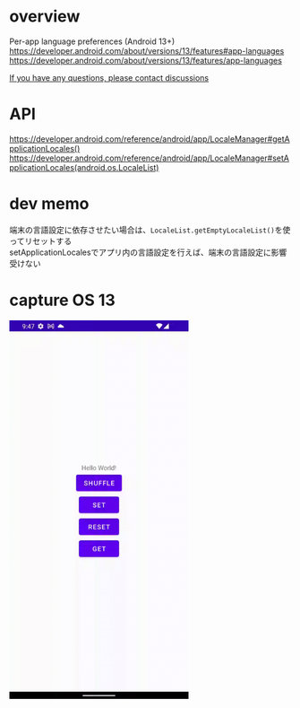 # overview
Per-app language preferences (Android 13+)<br>
https://developer.android.com/about/versions/13/features#app-languages<br>
https://developer.android.com/about/versions/13/features/app-languages<br>

[If you have any questions, please contact discussions](https://github.com/LeoAndo/android-per-app-language-preferences-samples/discussions)

# API
https://developer.android.com/reference/android/app/LocaleManager#getApplicationLocales()<br>
https://developer.android.com/reference/android/app/LocaleManager#setApplicationLocales(android.os.LocaleList)<br>

# dev memo
端末の言語設定に依存させたい場合は、`LocaleList.getEmptyLocaleList()`を使ってリセットする<br>
setApplicationLocalesでアプリ内の言語設定を行えば、端末の言語設定に影響受けない<br>


# capture OS 13

<img src="https://github.com/LeoAndo/android-per-app-language-preferences-samples/blob/main/capture.gif" width=320 />
